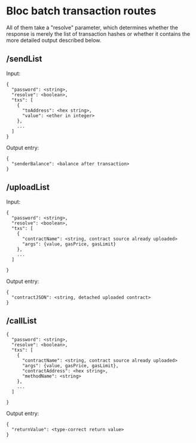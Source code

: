 # Bloc batch transaction routes

All of them take a "resolve" parameter, which determines whether the response is
merely the list of transaction hashes or whether it contains the more detailed
output described below.

## /sendList

Input:
```
{
  "password": <string>,
  "resolve": <boolean>,
  "txs": [
    {
      "toAddress": <hex string>,
      "value": <ether in integer>
    },
    ...
  ]
}
```

Output entry:
```
{
  "senderBalance": <balance after transaction>
}
```

## /uploadList

Input:
```
{
  "password": <string>,
  "resolve": <boolean>,
  "txs": [
    {
      "contractName": <string, contract source already uploaded>
      "args": {value, gasPrice, gasLimit}
    },
    ...
  ]

}
```

Output entry:
```
{
  "contractJSON": <string, detached uploaded contract>
}
```

## /callList
```
{
  "password": <string>,
  "resolve": <boolean>,
  "txs": [
    {
      "contractName": <string, contract source already uploaded>
      "args": {value, gasPrice, gasLimit},
      "contractAddress": <hex string>,
      "methodName": <string>
    },
    ...
  ]

}
```

Output entry:
```
{
  "returnValue": <type-correct return value>
}
```

